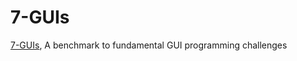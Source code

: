 # 7-GUIs
[7-GUIs](https://eugenkiss.github.io/7guis/tasks), A benchmark to fundamental GUI programming challenges
